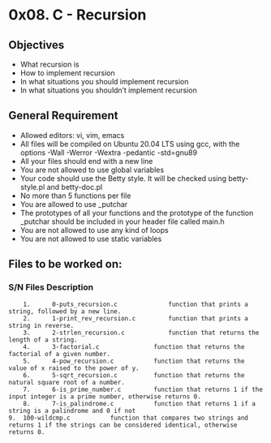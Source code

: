 # 0x08. C - Recursion
## Objectives
* What recursion is
* How to implement recursion
* In what situations you should implement recursion
* In what situations you shouldn’t implement recursion
## General Requirement
* Allowed editors: vi, vim, emacs
* All files will be compiled on Ubuntu 20.04 LTS using gcc, with the options -Wall -Werror -Wextra -pedantic -std=gnu89
* All your files should end with a new line
* You are not allowed to use global variables
* Your code should use the Betty style. It will be checked using betty-style.pl and betty-doc.pl
* No more than 5 functions per file
* You are allowed to use _putchar
* The prototypes of all your functions and the prototype of the function _putchar should be included in your header file called main.h
* You are not allowed to use any kind of loops
* You are not allowed to use static variables
## Files to be worked on:
###     S/N     	Files                   	Description
        1.      0-puts_recursion.c              function that prints a string, followed by a new line.
        2.      1-print_rev_recursion.c         function that prints a string in reverse.
        3.      2-strlen_recursion.c            function that returns the length of a string.
        4.      3-factorial.c              	function that returns the factorial of a given number.
        5.      4-pow_recursion.c          	function that returns the value of x raised to the power of y.
        6.      5-sqrt_recursion.c     		function that returns the natural square root of a number.
        7.      6-is_prime_number.c    		function that returns 1 if the input integer is a prime number, otherwise returns 0.
        8.      7-is_palindrome.c      		function that returns 1 if a string is a palindrome and 0 if not
	9.	100-wildcmp.c			function that compares two strings and returns 1 if the strings can be considered identical, otherwise returns 0.
